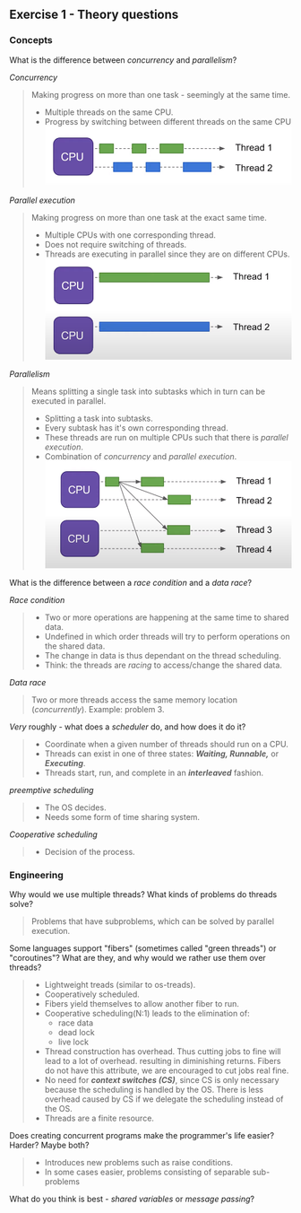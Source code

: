 Exercise 1 - Theory questions
-----------------------------

### Concepts

What is the difference between *concurrency* and *parallelism*?

*Concurrency*

>Making progress on more than one task - seemingly at the same time.
>- Multiple threads on the same CPU.
>- Progress by switching between different threads on the same CPU  
>![concurrency](./concurrency.png)

*Parallel execution*

>Making progress on more than one task at the exact same time.
>- Multiple CPUs with one corresponding thread. 
>- Does not require switching of threads. 
>- Threads are executing in parallel since they are on different CPUs.
>![parallel_ex](./parallel_ex.png)

*Parallelism*

> Means splitting a single task into subtasks which in turn can be executed in parallel.
> - Splitting a task into subtasks.
> - Every subtask has it's own corresponding thread.
> - These threads are run on multiple CPUs such that there is *parallel execution*.
> - Combination of *concurrency* and *parallel execution*.
> ![parallelism](./parallelism.png)



What is the difference between a *race condition* and a *data race*? 

*Race condition*

> - Two or more operations are happening at the same time to shared data.
> - Undefined in which order threads will try to perform operations on the shared data.
> - The change in data is thus dependant on the thread scheduling.
> - Think: the threads are *racing* to access/change the shared data.

*Data race*

> Two or more threads access the same memory location (*concurrently*).
> Example: problem 3.

*Very* roughly - what does a *scheduler* do, and how does it do it?

> - Coordinate when a given number of threads should run on a CPU. 
> - Threads can exist in one of three states: ***Waiting, Runnable,*** or ***Executing***. 
> - Threads start, run, and complete in an ***interleaved*** fashion. 

*preemptive scheduling*

> - The OS decides.
> - Needs some form of time sharing system.


*Cooperative scheduling*

> - Decision of the process.

### Engineering

Why would we use multiple threads? What kinds of problems do threads solve?

> Problems that have subproblems, which can be solved by parallel execution.

Some languages support "fibers" (sometimes called "green threads") or "coroutines"? What are they, and why would we rather use them over threads?

> - Lightweight treads (similar to os-treads).
> - Cooperatively scheduled.
> - Fibers yield themselves to allow another fiber to run.
> - Cooperative scheduling(N:1) leads to the elimination of:
>   - race data
>   - dead lock
>   - live lock
> - Thread construction has overhead. Thus cutting jobs to fine will lead to a lot of overhead.
> resulting in diminishing returns.
> Fibers do not have this attribute, we are encouraged to cut jobs real fine.
> - No need for ***context switches (CS)***, since CS is only necessary because the scheduling is handled by the OS.
> There is less overhead caused by CS if we delegate the scheduling instead of the OS.
> - Threads are a finite resource.



Does creating concurrent programs make the programmer's life easier? Harder? Maybe both?

> - Introduces new problems such as raise conditions.
> - In some cases easier, problems consisting of separable sub-problems

What do you think is best - *shared variables* or *message passing*?


